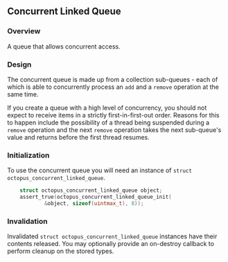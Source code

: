 ## Concurrent Linked Queue

### Overview

A queue that allows concurrent access.

### Design

The concurrent queue is made up from a collection sub-queues - each of which
is able to concurrently process an ``add`` and a ``remove`` operation at the 
same time. 

If you create a queue with a high level of concurrency, you should not  
expect to receive items in a strictly first-in-first-out order. Reasons for 
this to happen include the possibility of a thread being suspended during a 
``remove`` operation and the next ``remove`` operation takes the next 
sub-queue's value and returns before the first thread resumes.

### Initialization

To use the concurrent queue you will need an instance of ``struct
octopus_concurrent_linked_queue``.

```c
    struct octopus_concurrent_linked_queue object;
    assert_true(octopus_concurrent_linked_queue_init(
            &object, sizeof(uintmax_t), 8));
```

### Invalidation

Invalidated ``struct octopus_concurrent_linked_queue`` instances have their 
contents released. You may optionally provide an on-destroy callback to perform
cleanup on the stored types.
